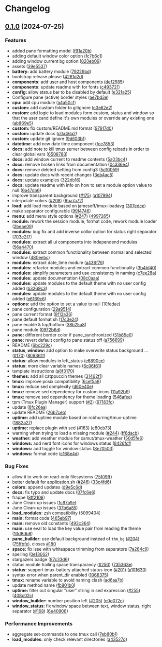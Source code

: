 # Changelog

## [0.1.0](https://github.com/vdbe/catppuccin-tmux/compare/v0.0.1...v0.1.0) (2024-07-25)


### Features

* added pane formatting model ([f91a20b](https://github.com/vdbe/catppuccin-tmux/commit/f91a20beba5982d63705ebe216ffade036284621))
* adding default window color option ([fc7b6c1](https://github.com/vdbe/catppuccin-tmux/commit/fc7b6c18503da70a0fcc6dbc8291bf6c4043b65a))
* adding window current bg option ([820eb09](https://github.com/vdbe/catppuccin-tmux/commit/820eb0912543c823d457292b6367219408b8ffed))
* assets ([39e5537](https://github.com/vdbe/catppuccin-tmux/commit/39e55372871d08e7e220025b3a33d9e161609a48))
* **battery:** add battery module ([79229bd](https://github.com/vdbe/catppuccin-tmux/commit/79229bd979656582a9f8a5d3a998654146e6f8b2))
* bootstrap release please ([4281d2d](https://github.com/vdbe/catppuccin-tmux/commit/4281d2d4e3a752496cfe1e067af26cf02ebca4b0))
* **components:** add user and host components ([def2985](https://github.com/vdbe/catppuccin-tmux/commit/def29854b51149455aecf2e4fd0a4112b69a75ba))
* **components:** update readme with for fonts ([c493721](https://github.com/vdbe/catppuccin-tmux/commit/c493721bb10240dde7c524c961afe4351c70d12b))
* **config:** allow status bar to be disabled by default ([e321a25](https://github.com/vdbe/catppuccin-tmux/commit/e321a25dabfda6c91301cbc0501eecf453f79b06))
* Configure pane (active) border styles ([ae7bd3e](https://github.com/vdbe/catppuccin-tmux/commit/ae7bd3ed7752ae3cdd447ebc8b69f4455ced87ac))
* **cpu:** add cpu module ([a4a50cf](https://github.com/vdbe/catppuccin-tmux/commit/a4a50cfd69018ae6a43ca4efe2441fde7d70dc6f))
* **custom:** add custom folder to gitignore ([c3e62e2](https://github.com/vdbe/catppuccin-tmux/commit/c3e62e21df93d84bbec6a7c5f0f44ba7238c4333))
* **custom:** add logic to load modules form custom, status and window so that the user cand define it's own modules or override any existing one ([ab869e5](https://github.com/vdbe/catppuccin-tmux/commit/ab869e5704e20f5a7092a51f2ccdea78397fd1e4))
* **custom:** fix custom/README.md format ([97917d0](https://github.com/vdbe/catppuccin-tmux/commit/97917d0e52b702ff29f89d0fab2b92771ca7d7b3))
* **custom:** update docs ([c0a46a2](https://github.com/vdbe/catppuccin-tmux/commit/c0a46a26f4f446153d364d6621fb5c762357a209))
* **custom:** update git ignore ([9d603b1](https://github.com/vdbe/catppuccin-tmux/commit/9d603b1650d1fa9178a95f2f70dee56441a84795))
* **datetime:** add new date time component ([fce7853](https://github.com/vdbe/catppuccin-tmux/commit/fce7853d4ca471f79ad785a51bbf8bba257cea27))
* **docs:** add note to kill tmux server between config reloads in order to clear global vars ([6508783](https://github.com/vdbe/catppuccin-tmux/commit/6508783867a3373a6a0e1e90f28f4be4c9df33d9))
* **docs:** add window current to readme contents ([5a03bc4](https://github.com/vdbe/catppuccin-tmux/commit/5a03bc4bc0e51ed711991f887aaf179658648f6c))
* **docs:** remove broken links from documentation ([0c336e4](https://github.com/vdbe/catppuccin-tmux/commit/0c336e4029731d0b9273c86bdbea3d57bb526f8a))
* **docs:** remove deleted setting from config3 ([5df0059](https://github.com/vdbe/catppuccin-tmux/commit/5df00599880b213f88d5ea38f23bbcc9cc6c8511))
* **docs:** update docs with recent changes ([3eb4ac5](https://github.com/vdbe/catppuccin-tmux/commit/3eb4ac5661039d61b5ca97583cdffd214ab06b9e))
* **docs:** update examples ([322db16](https://github.com/vdbe/catppuccin-tmux/commit/322db1686266ee2d54ee7ec1079e06bb000c68f4))
* **docs:** update readme with info on how to set a module option value to null ([6a47da6](https://github.com/vdbe/catppuccin-tmux/commit/6a47da6e5308c98bc6789561f4117eb5ce3af209))
* improve transparent background ([#175](https://github.com/vdbe/catppuccin-tmux/issues/175)) ([a107994](https://github.com/vdbe/catppuccin-tmux/commit/a1079943b6850b2ebb8214f5067edd4d7f5b4deb))
* interpolate colors ([#208](https://github.com/vdbe/catppuccin-tmux/issues/208)) ([6ba7a72](https://github.com/vdbe/catppuccin-tmux/commit/6ba7a729250734545e7dbf48f26919d1e832f568))
* **load:** add load module based on jamesoff/tmux-loadavg ([307edce](https://github.com/vdbe/catppuccin-tmux/commit/307edce7da9aa241cec79a80789682b7042fd372))
* make separator configurable ([99f4746](https://github.com/vdbe/catppuccin-tmux/commit/99f47469ec910b119c6bdd75c67239b9968d4cd0))
* **menu:** add menu style options ([#247](https://github.com/vdbe/catppuccin-tmux/issues/247)) ([4997265](https://github.com/vdbe/catppuccin-tmux/commit/49972658aaa7c7b3b2f446a59442f3013ec92f61))
* **module:** rework the session module, format code, rework module loader ([2beae09](https://github.com/vdbe/catppuccin-tmux/commit/2beae099387d34aa8731d057ad930e60a4a0286b))
* **modules:** bug fix and add inverse collor option for status right separator ([703c2f7](https://github.com/vdbe/catppuccin-tmux/commit/703c2f7f0a9e307599260fab8f8bd983994935e9))
* **modules:** extract all ui components into independend modules ([56a4470](https://github.com/vdbe/catppuccin-tmux/commit/56a447094a5c3f0eff9fc7b20d40ad81e5660bfe))
* **modules:** extract common functionality between normal and selected window ([480eebc](https://github.com/vdbe/catppuccin-tmux/commit/480eebcb6259a950ed9fe3630f97ed6dd98d72c2))
* **modules:** extract date_time module ([a436f76](https://github.com/vdbe/catppuccin-tmux/commit/a436f766cb51e58e829ad23353cfdf2dc0da6360))
* **modules:** refactor modules and extract common functionality ([3b4bf40](https://github.com/vdbe/catppuccin-tmux/commit/3b4bf404dbe435a31665cd721fb8d3d9b93b83e8))
* **modules:** simplify parameters and use consistency in naming ([c7ee28a](https://github.com/vdbe/catppuccin-tmux/commit/c7ee28aafe1f3cb299659d6af55a9337a447e801))
* **modules:** update documentation ([08c0aaa](https://github.com/vdbe/catppuccin-tmux/commit/08c0aaa5b4c7d44450530626ebd376350b427de9))
* **modules:** update modules to the default theme with no user config added ([b3269c3](https://github.com/vdbe/catppuccin-tmux/commit/b3269c3e33bbb29220d16e7a7348fca91b42fff2))
* **modules:** update modules to the default theme with no user config added ([e6169c6](https://github.com/vdbe/catppuccin-tmux/commit/e6169c6d2f9373b5ede4fd748782ebc0c778c298))
* **options:** add the option to set a value to null ([10fedae](https://github.com/vdbe/catppuccin-tmux/commit/10fedae860b154c45d5c9acffd4d8483bb4b4ea6))
* pane configuration ([29a9514](https://github.com/vdbe/catppuccin-tmux/commit/29a95145c781f0f7f80e6e154a0aef77d2ea0519))
* pane current format ([8f12a36](https://github.com/vdbe/catppuccin-tmux/commit/8f12a36d383641fc22776be102213e758bae7f0f))
* pane default format sh ([17c3e24](https://github.com/vdbe/catppuccin-tmux/commit/17c3e2429736f2353b49ca2a45644edbf1cd7f36))
* pane enable & top/bottom ([38b25a8](https://github.com/vdbe/catppuccin-tmux/commit/38b25a816d1eb6cd97ce18c52255489f64d9b014))
* pane module ([0972b6d](https://github.com/vdbe/catppuccin-tmux/commit/0972b6d30048578dbe651d817b7a04389d803bfa))
* **pane:** different border color if pane_synchronized ([51b85e0](https://github.com/vdbe/catppuccin-tmux/commit/51b85e07a981d531ae18ea79dba2f665be2adee2))
* **pane:** revert default config to pane status off ([a756699](https://github.com/vdbe/catppuccin-tmux/commit/a7566999a030114a3dea90c57d661ed22ef77d4d))
* README ([6bc229c](https://github.com/vdbe/catppuccin-tmux/commit/6bc229cdfdfe1fc4d14afc7dfa88e0bb8a26378f))
* **status, window:** add option to make overwrite status background … ([#170](https://github.com/vdbe/catppuccin-tmux/issues/170)) ([809361f](https://github.com/vdbe/catppuccin-tmux/commit/809361f5c2a7b5eb2fa75d981dcb8e2f9454800b))
* **status:** allow modules in left_status ([e6890ce](https://github.com/vdbe/catppuccin-tmux/commit/e6890ce846ddf2dc08444d1acb587d2f2e12bc9e))
* **status:** more clear variable names ([6c06f61](https://github.com/vdbe/catppuccin-tmux/commit/6c06f6129ba3e92d78e725abc3505addfd0ee0a0))
* template instructions ([a8f3170](https://github.com/vdbe/catppuccin-tmux/commit/a8f3170972abd28efcd307c4548497640a6bec4c))
* **themes:** add all catppuccin themes ([31462f1](https://github.com/vdbe/catppuccin-tmux/commit/31462f124c1f2ee60b95980284fbbb6abd58be18))
* **tmux:** improve posix compatibility ([6cef5a8](https://github.com/vdbe/catppuccin-tmux/commit/6cef5a8b795a56a0213540eb5d666cd2df4f5cf2))
* **tmux:** reduce sed complexity ([d60e40e](https://github.com/vdbe/catppuccin-tmux/commit/d60e40e09793b1268e25bcea0417f70559d43c0a))
* **tmux:** remove sed dependency for custom icons ([11a92b9](https://github.com/vdbe/catppuccin-tmux/commit/11a92b95fdf9c47035e8d1c58db6e92a6a5e5b4f))
* **tmux:** remove sed dependency for theme loading ([546afee](https://github.com/vdbe/catppuccin-tmux/commit/546afee39da09616d7eefb9151ea28e7f9f66d21))
* tpm (Tmux Plugin Manager) support ([#2](https://github.com/vdbe/catppuccin-tmux/issues/2)) ([97183fc](https://github.com/vdbe/catppuccin-tmux/commit/97183fc51071fa9ff20da6c208c9922ec319b1df))
* update ([8fc26aa](https://github.com/vdbe/catppuccin-tmux/commit/8fc26aa4e0db22feeb828777197b763f8f303477))
* update README ([26b7ceb](https://github.com/vdbe/catppuccin-tmux/commit/26b7cebfb126228432c07118193e79a102c794b8))
* **uptime:** add uptime module based on robhurring/tmux-uptime ([1882a27](https://github.com/vdbe/catppuccin-tmux/commit/1882a279257176258ac60a3eda441ed17062c581))
* **uptime:** replace plugin with sed ([#163](https://github.com/vdbe/catppuccin-tmux/issues/163)) ([e80cb73](https://github.com/vdbe/catppuccin-tmux/commit/e80cb735bbcd264ff971fdf7e58b219b60286c81))
* warning when trying to load a missing module ([#244](https://github.com/vdbe/catppuccin-tmux/issues/244)) ([ff6dacb](https://github.com/vdbe/catppuccin-tmux/commit/ff6dacb12f3291abe116bd63430a2b5842a1e65c))
* **weather:** add weather module for xamut/tmux-weather ([50d5fe6](https://github.com/vdbe/catppuccin-tmux/commit/50d5fe6c6ee61759a8308c161c6e0ddc1b62b607))
* **windows:** add nerd font icons for windows status ([8426fcf](https://github.com/vdbe/catppuccin-tmux/commit/8426fcfd30e631bdb3cdaea56b894968f4c1d9a5))
* **windows:** add toggle for window status ([8e70503](https://github.com/vdbe/catppuccin-tmux/commit/8e70503cf144388dbd57315b77d699c2b1b2790b))
* **windows:** format code ([c168e4d](https://github.com/vdbe/catppuccin-tmux/commit/c168e4d32d984a952d32539f040a0fa585b107d6))


### Bug Fixes

* allow it to work on read-only filesystems ([75f09ff](https://github.com/vdbe/catppuccin-tmux/commit/75f09ff8439f19970f2802c4f87baac7f386a8c1))
* better default for application.sh ([#246](https://github.com/vdbe/catppuccin-tmux/issues/246)) ([33c4fd6](https://github.com/vdbe/catppuccin-tmux/commit/33c4fd62df96b39cec2b2c08bc341c88d9392761))
* **colors:** append updates ([d9e5c6d](https://github.com/vdbe/catppuccin-tmux/commit/d9e5c6d1e3b2c6f6f344f7663691c4c8e7ebeb4c))
* **docs:** fix typo and update docs ([07fc6e6](https://github.com/vdbe/catppuccin-tmux/commit/07fc6e6c146018ff281567a41033788cb6bab321))
* frappe ([8ff2108](https://github.com/vdbe/catppuccin-tmux/commit/8ff210878e43cb4cf869eba2868333a1e5518ca5))
* June Clean-up issues ([1c87a9e](https://github.com/vdbe/catppuccin-tmux/commit/1c87a9e1d2fac21815497ed7f599a1c1208d40cd))
* June Clean-up issues ([37b6a85](https://github.com/vdbe/catppuccin-tmux/commit/37b6a852c0c1b462b8d653f5dd6ceb74a11bdac8))
* **load_modules:** zsh compatibility ([5099404](https://github.com/vdbe/catppuccin-tmux/commit/5099404ed9271cffeb45410bbbb436957b81378e))
* **main:** format code ([465eb97](https://github.com/vdbe/catppuccin-tmux/commit/465eb977f54639e186507dc7992843bcc34af80b))
* **main:** remove old constants ([493c364](https://github.com/vdbe/catppuccin-tmux/commit/493c36477dfb99502b44144bbaa3f66df47ba3d9))
* **main:** use eval to load the key value pair from reading the theme ([10d8db8](https://github.com/vdbe/catppuccin-tmux/commit/10d8db8b88294e094007b85e593a5c29f6b823db))
* **pane_builder:** use default background instead of `thm_bg` ([#204](https://github.com/vdbe/catppuccin-tmux/issues/204)) ([75ffbfe](https://github.com/vdbe/catppuccin-tmux/commit/75ffbfea017d083de701621429cb0e628aab6fc1)), closes [#180](https://github.com/vdbe/catppuccin-tmux/issues/180)
* **space:** fix isse with whitespace trimming from separators ([7a284c9](https://github.com/vdbe/catppuccin-tmux/commit/7a284c98e5df4cc84a1a45ad633916f0b2b916b2))
* spelling ([0e13062](https://github.com/vdbe/catppuccin-tmux/commit/0e13062e5e22eab5ba18ed8543ee2c4c6f3c1e5a))
* stargazers badge ([87c33d6](https://github.com/vdbe/catppuccin-tmux/commit/87c33d683cf2b40e1340a10fa9049af2d28f5606))
* status module trailing space transparancy ([#250](https://github.com/vdbe/catppuccin-tmux/issues/250)) ([735363e](https://github.com/vdbe/catppuccin-tmux/commit/735363e7a02b347e5c48977faae7e308b51ec9c5))
* **status:** support tmux-battery attached status icon ([#201](https://github.com/vdbe/catppuccin-tmux/issues/201)) ([a101630](https://github.com/vdbe/catppuccin-tmux/commit/a10163042b5d70bc54f4b8e8ead5687d8fbaab71))
* syntax error when parent_dir enabled ([1068375](https://github.com/vdbe/catppuccin-tmux/commit/1068375015f258749db5e0a9a746b503bafef2f9))
* **tmux:** rename variable to avoid naming clash ([ad6aa7b](https://github.com/vdbe/catppuccin-tmux/commit/ad6aa7bc4763a00ec52a3f390caf16884572a224))
* update method name ([fb801b0](https://github.com/vdbe/catppuccin-tmux/commit/fb801b0eb2edd882a058de76363320249b9f6fc5))
* **uptime:** filter out singular "user" string in sed expression ([#255](https://github.com/vdbe/catppuccin-tmux/issues/255)) ([408c02c](https://github.com/vdbe/catppuccin-tmux/commit/408c02ccf44d0a59a7a63ce2b65c5c29982c5c0e))
* **window_builder:** number position left ([#205](https://github.com/vdbe/catppuccin-tmux/issues/205)) ([c0e072c](https://github.com/vdbe/catppuccin-tmux/commit/c0e072cb8b6e509622f82d3ce402f211a6c96798))
* **window_status:** fix window space between text, window status, right separator ([#168](https://github.com/vdbe/catppuccin-tmux/issues/168)) ([6e40906](https://github.com/vdbe/catppuccin-tmux/commit/6e40906b2de115edbc438cbb34e6b56274581ee6))


### Performance Improvements

* aggregate set-commands to one tmux call ([7eb80b1](https://github.com/vdbe/catppuccin-tmux/commit/7eb80b1b8d8db5ef4eb2a985d659fc2743116462))
* **load_modules:** only check relevant directories ([a43527d](https://github.com/vdbe/catppuccin-tmux/commit/a43527df70afdcedb8d9ee8d159e7362a1e8d984))
